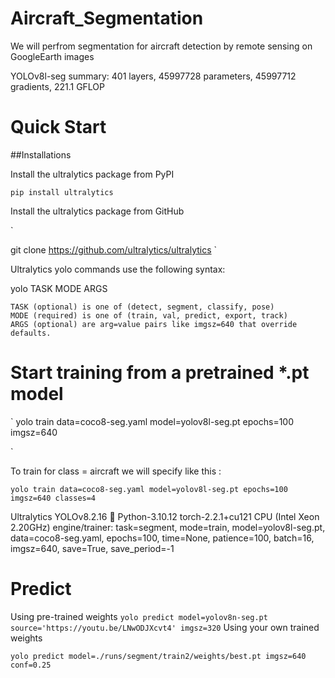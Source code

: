 # Aircraft_Segmentation
We will perfrom segmentation for aircraft detection by remote sensing on GoogleEarth images

YOLOv8l-seg summary: 401 layers, 45997728 parameters, 45997712 gradients, 221.1 GFLOP


# Quick Start

##Installations


Install the ultralytics package from PyPI

`
pip install ultralytics
`

Install the ultralytics package from GitHub


`

git clone https://github.com/ultralytics/ultralytics
`

Ultralytics yolo commands use the following syntax:


yolo TASK MODE ARGS

    TASK (optional) is one of (detect, segment, classify, pose)
    MODE (required) is one of (train, val, predict, export, track)
    ARGS (optional) are arg=value pairs like imgsz=640 that override defaults.

# Start training from a pretrained *.pt model

`
yolo train data=coco8-seg.yaml model=yolov8l-seg.pt epochs=100 imgsz=640

`



To train for class = aircraft we will specify like this :


`
yolo train data=coco8-seg.yaml model=yolov8l-seg.pt epochs=100 imgsz=640 classes=4
`




Ultralytics YOLOv8.2.16 🚀 Python-3.10.12 torch-2.2.1+cu121 CPU (Intel Xeon 2.20GHz)
engine/trainer: task=segment, mode=train, model=yolov8l-seg.pt, data=coco8-seg.yaml, epochs=100, time=None, patience=100, batch=16, imgsz=640, save=True, save_period=-1




# Predict

Using pre-trained weights
`
yolo predict model=yolov8n-seg.pt source='https://youtu.be/LNwODJXcvt4' imgsz=320
`
Using your own trained weights

`
yolo predict model=./runs/segment/train2/weights/best.pt imgsz=640 conf=0.25
`
